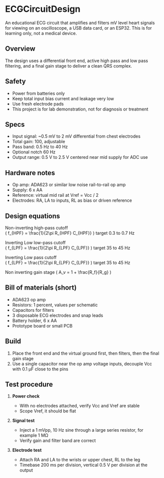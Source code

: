 # ECGCircuitDesign
An educational ECG circuit that amplifies and filters mV level heart signals for viewing on an oscilloscope, a USB data card, or an ESP32. This is for learning only, not a medical device.

## Overview
The design uses a differential front end, active high pass and low pass filtering, and a final gain stage to deliver a clean QRS complex.

## Safety
- Power from batteries only
- Keep total input bias current and leakage very low
- Use fresh electrode pads
- This project is for lab demonstration, not for diagnosis or treatment

## Specs
- Input signal: ~0.5 mV to 2 mV differential from chest electrodes
- Total gain: 100, adjustable
- Pass band: 0.5 Hz to 40 Hz
- Optional notch 60 Hz
- Output range: 0.5 V to 2.5 V centered near mid supply for ADC use


## Hardware notes
- Op amp: ADA623 or similar low noise rail-to-rail op amp
- Supply: 6 x AA 
- Reference: virtual mid rail at Vref = Vcc / 2
- Electrodes: RA, LA to inputs, RL as bias or driven reference

## Design equations
Non-inverting high-pass cutoff  
\( f_{HPF} = \frac{1}{2\pi R_{HPF} C_{HPF}} \)  target 0.3 to 0.7 Hz

Inverting Low low-pass cutoff  
\( f_{LPF} = \frac{1}{2\pi R_{LPF} C_{LPF}} \)  target 35 to 45 Hz

Inverting Low pass cutoff  
\( f_{LPF} = \frac{1}{2\pi R_{LPF} C_{LPF}} \)  target 35 to 45 Hz

Non inverting gain stage
\( A_v = 1 + \frac{R_f}{R_g} \)

## Bill of materials (short)
- ADA623 op amp
- Resistors: 1 percent, values per schematic
- Capacitors for filters
- 3 disposable ECG electrodes and snap leads
- Battery holder, 6 x AA 
- Prototype board or small PCB

## Build
1. Place the front end and the virtual ground first, then filters, then the final gain stage
2. Use a single capacitor near the op amp voltage inputs, decouple Vcc with 0.1 µF close to the pins

## Test procedure

1. **Power check**  
   - With no electrodes attached, verify Vcc and Vref are stable  
   - Scope Vref, it should be flat

2. **Signal test**  
   - Inject a 1 mVpp, 10 Hz sine through a large series resistor, for example 1 MΩ  
   - Verify gain and filter band are correct

3. **Electrode test**  
   - Attach RA and LA to the wrists or upper chest, RL to the leg  
   - Timebase 200 ms per division, vertical 0.5 V per division at the output  



